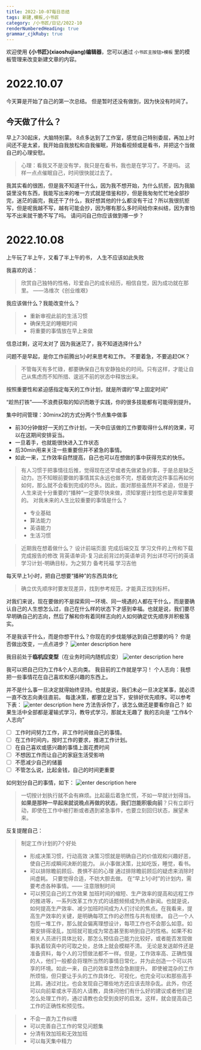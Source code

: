 ```yaml
---
title: 2022-10-07每日总结
tags: 新建,模板,小书匠
category: /小书匠/日记/2022-10
renderNumberedHeading: true
grammar_cjkRuby: true
---
```



欢迎使用 **{小书匠}(xiaoshujiang)编辑器**，您可以通过 `小书匠主按钮>模板` 里的模板管理来改变新建文章的内容。

# 2022.10.07
今天算是开始了自己的第一次总结。
但是暂时还没有做到，因为快没有时间了。
## 今天做了什么？
早上7:30起床，大脑特别蒙。
8点多达到了工作室，感觉自己特别委屈，再加上时间还不是太紧，我开始自我放松和自我催眠，开始看视频或是看书，并把这个当做自己的心理安慰。
> 心理：看我又不是没有学，我只是在看书，我也是在学习了。不是吗。
> 这样一点点催眠自己，时间很快就过去了。

我其实看的很困，但是我不知道干什么，因为我不想开始，为什么抗拒，因为我脑袋里没有东西，我能写出来的唯一方式就是借鉴和抄，但是我匆匆忙忙地全部抄完，迷茫的画完，我还干了什么，我好想其他的什么都没有干过？所以我很抗拒写，但是呢我越不写，越有可能会抄，因为哪有那么多时间给你来纠结，因为害怕写不出来就干脆不写了吗。
请问问自己你应该做到哪一步？


# 2022.10.08
上午玩了半上午，又看了半上午的书，
人生不应该如此失败

我喜欢的话：
> 欣赏自己独特的性格，珍爱自己的成长经历，相信自觉，因为成功就在那里。
> ——洛维次《创业维艰》

我应该做什么？我能改变什么？
> * 重新审视此前的生活习惯
> * 确保充足的睡眠时间
> * 将重要的事情放在早上来做

信息过剩，这可太对了
因为我迷茫了，我不知道选择什么?

问题不是早起，是你工作前腾出1小时来思考和工作。
不要着急，不要追赶OK？

> 不管每天有多忙碌，都要确保自己有安静独处的时间。只有这样，才能让自己从焦虑而不知所措、逡巡不前的状态中释放出来。

按照重要性和紧迫感指定每天的工作计划，就是所谓的“早上固定时间”

“趁热打铁”——不浪费获取的知识而敢于实践，你的很多技能都有可能得到提升。

集中时间管理：30minx2的方式分两个节点集中做事
* 前30分钟做好一天的工作计划，一天中应该做的工作要取得什么样的效果，可以在这期间安排妥当。
* 一旦着手，也就能很快进入工作状态
* 后30min用来关注一些重要但并不紧急的事情。
* 如此一来，工作效率自然提高，自己也可以在想做的事中获得充实的快乐。

>  有人习惯于把事情往后推，觉得现在还早或者先做紧急的事，于是总是缺乏动力。岂不知眼前要做的事情其实永远也做不完，想着做完这件事后再如何如何，那么就不会看到完成的尽头。因此，面对那些虽然并不紧迫，但是于人生来说十分重要的“播种”一定要尽快来做，须知掌握计划性也是非常重要的。
>  对我未来的人生比较重要的事情是什么？
>  * 专业基础
>  * 算法能力
>  * 英语能力
>  * 生活习惯

> 近期我在想着做什么？
> 设计前端页面
> 完成后端交互
> 学习文件的上传和下载
> 完成报告的修改
> 背英语单词-复习此前背过的英语单词
> 列出详尽可行的英语学习计划-明确目标，为之努力
> 备考托福
> 学习吉他

每天早上1小时，把自己想要“播种”的东西具体化

> 确立优先顺序时要发现差异，找到参考规范，才能真正找到标杆。

对我们来说，现在要做的不是探索同一环境、同一境遇的人都在干什么，而是要确认自己的人生想怎么过，自己在什么样的状态下才感到幸福。也就是说，我们要尽早明确自己的志向，然后了解和你有着同样志向的人如何确定优先顺序并积极落实。

不是我该干什么，而是你想干什么？你现在的步伐能够达到自己想要的吗？
你是否做出改变，一点点进步？
![enter description here](./images/1665212699091.png)

我目前处于**临机应变型**（在业务时间内随机应变）
![enter description here](./images/1665213135289.png)

我可以把自己归为工作&个人志向类。
我目前的工作就是学习！
个人志向：我想把一些事情花在自己喜欢和感兴趣的东西上。

并不是什么事一旦决定就得始终坚持。也就是说，我们未必一旦决定某事，就必须
一直不改志向勇往直前。
每逢决策，都要立足当下，安排好优先顺序。可以参考下表：
![enter description here](./images/1665213981575.png)
方法告诉你了，该怎么做还是要看你自己？
如果生活中全部都是灌输式学习，教导式学习，那就太无趣了
我的志向是
“工作&个人志向”
- [ ] 工作时间努力工作，非工作时间做自己的事情。
- [ ] 在工作时间内，按时工作的要求，推进工作计划。
- [ ] 在自己喜欢或感兴趣的事情上面花费时间
- [ ] 不想因工作而让自己的家庭生活受影响
- [ ] 不愿减少自己的储蓄
- [ ] 不管怎么说，比起金钱，自己的时间更重要

如何划分自己的事情，如下：
![enter description here](./images/1665214672675.png)


> 一切按计划执行就不会有麻烦。比起最后着急忙慌，不如一早就计划得当。**如果是那种一早起来就说晚点再做的状态，我们岂能积极向前**？只有立即行动，即使在工作中被打断或者遇到紧急事件，也要立刻回归状态，展望未来。



反复提醒自己：
> 制定工作计划的7个好处
> * 形成决策习惯，行动高效
> 决策习惯就是明确自己的价值观和兴趣好恶，使自己形成瞬间决断的能力。
> 从小事做决策，比如吃饭，睡觉，看书。
> * 可以排除瞻前顾后、畏惧不前的心理
> 通过排除瞻前顾后的疑虑来消除时间虚耗。
> 只要觉得合适，不妨大胆去做。
> 在“早上1小时”的计划内，需要考虑各种事情。—— 注意限制时间
> * 可以预见自己的工作效果
>  加班时间的缩短、生产效率的提高和远程工作的推进等，一系列改革工作方式的话题频频成为热点新闻。也就是说，如何提高生产效率、减少加班时间成为人们讨论的焦点。在我看来，提高生产效率的关键，是明确每项工作的必然性与共有规律。
>  自己一个人包揽一堆工作，那么就会偏离理想设计，每项工作也不会那么如意。如果安排得凌乱，加班就可能成为常态甚至影响到自己的性格。如果不和相关人员进行具体比较，那怎么预估自己能力比较好，或者能否发现做事执着较真中的可取之处，总体上就会模糊不清。
>  无论是发送邮件还是准备资料，每个人的习惯做法都不一样。但是，工作效率高、正确性强的人，他们一般都会将理所当然的事情日常化，并为此创造一个可以共享的环境。如此一来，自己的效率显然会急剧提升。
>  即使被混杂的工作所烦恼，但只要让手头的工作具体化、可视化，也完全可以和那些高手比肩。通过对比，也会发现自己哪些地方还应该去除杂乱。此外，你还可以向前辈或水平高的人请教，具体问他们有什么好的建议或者他们是怎么处理工作的，通过请教也会受到良好的启发。这样，就会提高自己工作的正确性和预见性。



> 
> * 不会一直为工作纠缠
> * 可以完善自己工作的常见问题集
> * 分清有效加班和无效加班
> * 可以每天集中精力


